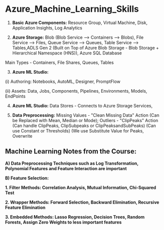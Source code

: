 # Azure_Machine_Learning_Skills

1. **Basic Azure Components:** Resource Group, Virtual Machine, Disk, Application Insights, Log Analytics

2. **Azure Storage:** Blob (Blob Service --> Containers --> Blobs), File Service --> Files, Queue Service --> Queues, Table Service --> Tables,ADLS Gen 2 (Built on Top of Azure Blob Storage - Blob Storage + Hierarchical Namespace (HNS)), Azure SQL Database

Main Types - Containers, File Shares, Queues, Tables

3. **Azure ML Studio:**

(i) Authoring: Notebooks, AutoML, Designer, PromptFlow

(ii) Assets: Data, Jobs, Components, Pipelines, Environments, Models, EndPoints

4. **Azure ML Studio:** Data Stores - Connects to Azure Storage Services, 

5. **Data Preprocessing:** Missing Values - "Clean Missing Data" Action (Can be Replaced with Mean, Median or Mode); Outliers - "ClipPeaks" Action (Can handle ClipPeaks, ClipSubpeaks or ClipPeaksandSubPeaks) (Can use Constant or Thresholds) (We use Substitute Value for Peaks, Overwrite 

## Machine Learning Notes from the Course:

**A) Data Preprocessing Techniques such as Log Transformation, Polynomial Features and Feature Interaction are important**

**B) Feature Selection:**

**1. Filter Methods: Correlation Analysis, Mutual Information, Chi-Squared Test**

**2. Wrapper Methods: Forward Selection, Backward Elimination, Recursive Feature Elimination**

**3. Embedded Methods: Lasso Regression, Decision Trees, Random Forests, Assign Zero Weights to less important features**
